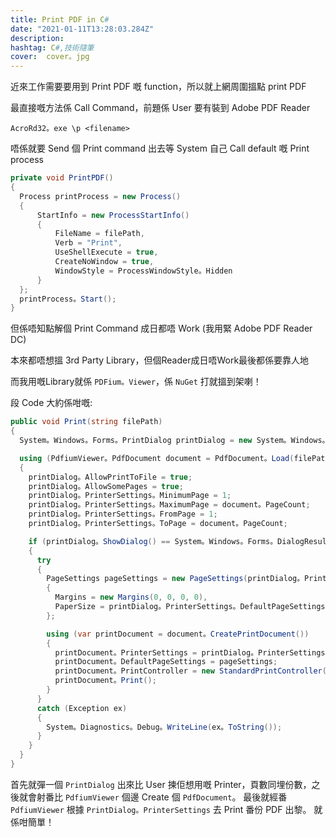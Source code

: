 ```yaml
---
title: Print PDF in C#
date: "2021-01-11T13:28:03.284Z"
description:
hashtag: C#,技術隨筆
cover:  cover。jpg
---
```


近來工作需要要用到 Print PDF 嘅 function，所以就上網周圍搵點 print PDF

最直接嘅方法係 Call Command，前題係 User 要有裝到 Adobe PDF Reader
```
AcroRd32。exe \p <filename>
```

唔係就要 Send 個 Print command 出去等 System 自己 Call default 嘅 Print process
```csharp
private void PrintPDF()
{
  Process printProcess = new Process()
  {
      StartInfo = new ProcessStartInfo()
      {
          FileName = filePath,
          Verb = "Print",
          UseShellExecute = true,
          CreateNoWindow = true,
          WindowStyle = ProcessWindowStyle。Hidden
      }
  };
  printProcess。Start();
}
```

但係唔知點解個 Print Command 成日都唔 Work (我用緊 Adobe PDF Reader DC)

本來都唔想搵 3rd Party Library，但個Reader成日唔Work最後都係要靠人地

而我用嘅Library就係 `PDFium。Viewer`，係 `NuGet` 打就搵到架喇！

段 Code 大約係咁嘅:

```csharp
public void Print(string filePath)
{
  System。Windows。Forms。PrintDialog printDialog = new System。Windows。Forms。PrintDialog();

  using (PdfiumViewer。PdfDocument document = PdfDocument。Load(filePath))
  {
    printDialog。AllowPrintToFile = true;
    printDialog。AllowSomePages = true;
    printDialog。PrinterSettings。MinimumPage = 1;
    printDialog。PrinterSettings。MaximumPage = document。PageCount;
    printDialog。PrinterSettings。FromPage = 1;
    printDialog。PrinterSettings。ToPage = document。PageCount;

    if (printDialog。ShowDialog() == System。Windows。Forms。DialogResult。OK)
    {
      try
      {
        PageSettings pageSettings = new PageSettings(printDialog。PrinterSettings)
        {
          Margins = new Margins(0, 0, 0, 0),
          PaperSize = printDialog。PrinterSettings。DefaultPageSettings。PaperSize
        };

        using (var printDocument = document。CreatePrintDocument())
        {
          printDocument。PrinterSettings = printDialog。PrinterSettings;
          printDocument。DefaultPageSettings = pageSettings;
          printDocument。PrintController = new StandardPrintController();
          printDocument。Print();
        }
      }
      catch (Exception ex)
      {
        System。Diagnostics。Debug。WriteLine(ex。ToString());
      }
    }
  }
}
```

首先就彈一個 `PrintDialog` 出來比 User 揀佢想用嘅 Printer，頁數同埋份數，之後就會射番比 `PdfiumViewer` 個邊 Create 個 `PdfDocument`。 最後就經番 `PdfiumViewer` 根據 `PrintDialog。PrinterSettings` 去 Print 番份 PDF 出黎。 就係咁簡單！